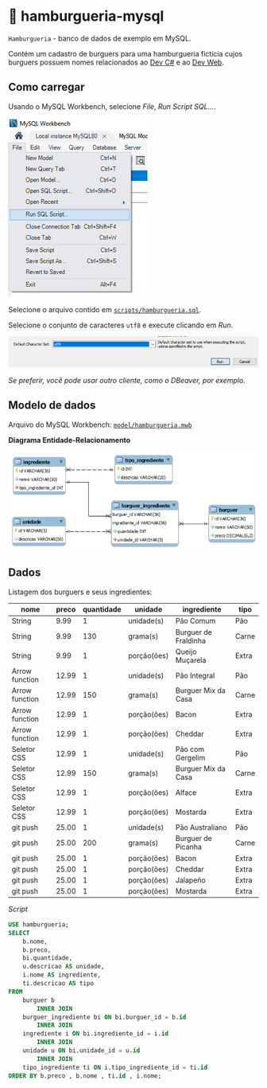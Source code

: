 # 🍔 hamburgueria-mysql

`Hamburgueria` - banco de dados de exemplo em MySQL.

Contém um cadastro de burguers para uma hamburgueria fictícia cujos burguers possuem nomes relacionados ao [Dev C#](https://github.com/ermogenes/aulas-programacao-csharp) e ao [Dev Web](https://github.com/ermogenes/aulas-programacao-web).

## Como carregar

Usando o MySQL Workbench, selecione _File_, _Run Script SQL..._.

![](assets/run-01.png)

Selecione o arquivo contido em [`scripts/hamburgueria.sql`](scripts/hamburgueria.sql).

Selecione o conjunto de caracteres `utf8` e execute clicando em _Run_.

![](assets/run-02.png)

_Se preferir, você pode usar outro cliente, como o DBeaver, por exemplo._

## Modelo de dados

Arquivo do MySQL Workbench: [`model/hamburgueria.mwb`](model/hamburgueria.mwb)

**Diagrama Entidade-Relacionamento**

![](assets/hamburgueria.png)

## Dados 

Listagem dos burguers e seus ingredientes:

nome|preco|quantidade|unidade|ingrediente|tipo
---|---|---|---|---|---
String|9.99|1|unidade(s)|Pão Comum|Pão
String|9.99|130|grama(s)|Burguer de Fraldinha|Carne
String|9.99|1|porção(ões)|Queijo Muçarela|Extra
Arrow function|12.99|1|unidade(s)|Pão Integral|Pão
Arrow function|12.99|150|grama(s)|Burguer Mix da Casa|Carne
Arrow function|12.99|1|porção(ões)|Bacon|Extra
Arrow function|12.99|1|porção(ões)|Cheddar|Extra
Seletor CSS|12.99|1|unidade(s)|Pão com Gergelim|Pão
Seletor CSS|12.99|150|grama(s)|Burguer Mix da Casa|Carne
Seletor CSS|12.99|1|porção(ões)|Alface|Extra
Seletor CSS|12.99|1|porção(ões)|Mostarda|Extra
git push|25.00|1|unidade(s)|Pão Australiano|Pão
git push|25.00|200|grama(s)|Burguer de Picanha|Carne
git push|25.00|1|porção(ões)|Bacon|Extra
git push|25.00|1|porção(ões)|Cheddar|Extra
git push|25.00|1|porção(ões)|Jalapeño|Extra
git push|25.00|1|porção(ões)|Mostarda|Extra

_Script_

```sql
USE hamburgueria;
SELECT 
    b.nome,
    b.preco,
    bi.quantidade,
    u.descricao AS unidade,
    i.nome AS ingrediente,
    ti.descricao AS tipo
FROM
    burguer b
        INNER JOIN
    burguer_ingrediente bi ON bi.burguer_id = b.id
        INNER JOIN
    ingrediente i ON bi.ingrediente_id = i.id
        INNER JOIN
    unidade u ON bi.unidade_id = u.id
        INNER JOIN
    tipo_ingrediente ti ON i.tipo_ingrediente_id = ti.id
ORDER BY b.preco , b.nome , ti.id , i.nome;
```
